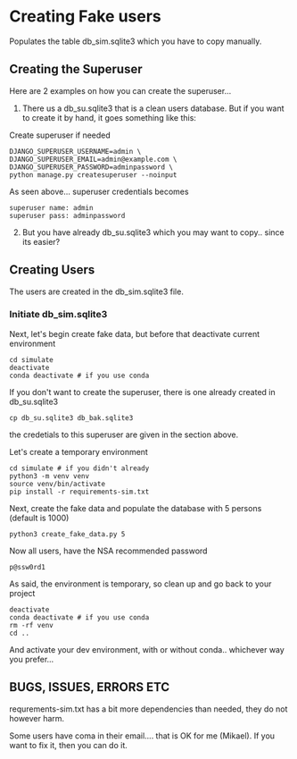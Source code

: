 # Creating Fake users

Populates the table db_sim.sqlite3 which you have to copy manually.

## Creating the Superuser

Here are 2 examples on how you can create the superuser...

1) There us a db_su.sqlite3 that is a clean users database. But if you want to create it by hand, it goes something like this:

Create superuser if needed

    DJANGO_SUPERUSER_USERNAME=admin \
    DJANGO_SUPERUSER_EMAIL=admin@example.com \
    DJANGO_SUPERUSER_PASSWORD=adminpassword \
    python manage.py createsuperuser --noinput

As seen above... superuser credentials becomes

    superuser name: admin
    superuser pass: adminpassword

2) But you have already db_su.sqlite3 which you may want to copy.. since its easier?

## Creating Users

The users are created in the db_sim.sqlite3 file.

### Initiate db_sim.sqlite3

Next, let's begin create fake data, but before that deactivate current environment

    cd simulate
    deactivate
    conda deactivate # if you use conda

If you don't want to create the superuser, there is one already created in db_su.sqlite3

    cp db_su.sqlite3 db_bak.sqlite3

the credetials to this superuser are given in the section above.

Let's create a temporary environment

    cd simulate # if you didn't already
    python3 -m venv venv
    source venv/bin/activate
    pip install -r requirements-sim.txt

Next, create the fake data and populate the database with 5 persons (default is 1000)

    python3 create_fake_data.py 5

Now all users, have the NSA recommended password

    p@ssw0rd1

As said, the environment is temporary, so clean up and go back to your project

    deactivate
    conda deactivate # if you use conda
    rm -rf venv
    cd ..

And activate your dev environment, with or without conda.. whichever way you prefer...

## BUGS, ISSUES, ERRORS ETC

requrements-sim.txt has a bit more dependencies than needed, they do not however harm.

Some users have coma in their email.... that is OK for me (Mikael). If you want to fix it, then you can do it.
